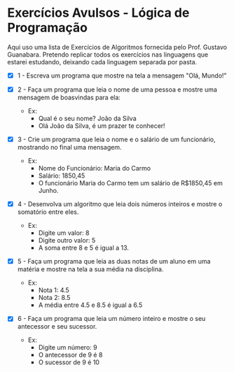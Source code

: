 # Exercícios Avulsos - Lógica de Programação
Aqui uso uma lista de Exercícios de Algoritmos fornecida pelo Prof. Gustavo Guanabara. Pretendo replicar todos os exercícios nas linguagens que estarei estudando, deixando cada linguagem separada por pasta.

- [x] 1 - Escreva um programa que mostre na tela a mensagem "Olá, Mundo!"

- [x] 2 - Faça um programa que leia o nome de uma pessoa e mostre uma mensagem de boasvindas para ela:
  - Ex:
    - Qual é o seu nome? João da Silva
    - Olá João da Silva, é um prazer te conhecer!

- [x] 3 - Crie um programa que leia o nome e o salário de um funcionário, mostrando no final uma mensagem.
  - Ex:
    - Nome do Funcionário: Maria do Carmo
    - Salário: 1850,45
    - O funcionário Maria do Carmo tem um salário de R$1850,45 em Junho.

- [x] 4 - Desenvolva um algoritmo que leia dois números inteiros e mostre o somatório entre eles.
  - Ex:
    - Digite um valor: 8
    - Digite outro valor: 5
    - A soma entre 8 e 5 é igual a 13.

- [x] 5 - Faça um programa que leia as duas notas de um aluno em uma matéria e mostre na tela a sua média na disciplina.
  - Ex:
    - Nota 1: 4.5
    - Nota 2: 8.5
    - A média entre 4.5 e 8.5 é igual a 6.5

- [x] 6 - Faça um programa que leia um número inteiro e mostre o seu antecessor e seu sucessor.
  - Ex:
    - Digite um número: 9
    - O antecessor de 9 é 8
    - O sucessor de 9 é 10

